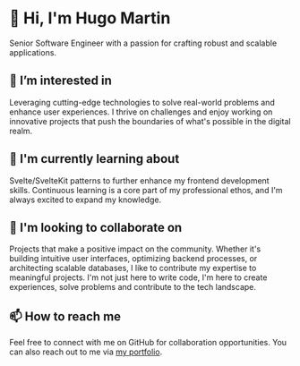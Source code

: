 # 👋 Hi, I'm Hugo Martin
Senior Software Engineer with a passion for crafting robust and scalable applications.

## 👀 I’m interested in
Leveraging cutting-edge technologies to solve real-world problems and enhance user experiences. I thrive on challenges and enjoy working on innovative projects that push the boundaries of what's possible in the digital realm.

## 🌱 I'm currently learning about
Svelte/SvelteKit patterns to further enhance my frontend development skills. Continuous learning is a core part of my professional ethos, and I'm always excited to expand my knowledge.

## 🤝 I'm looking to collaborate on
Projects that make a positive impact on the community. Whether it's building intuitive user interfaces, optimizing backend processes, or architecting scalable databases, I like to contribute my expertise to meaningful projects. I'm not just here to write code, I'm here to create experiences, solve problems and contribute to the tech landscape.

## 📫 How to reach me
Feel free to connect with me on GitHub for collaboration opportunities. You can also reach out to me via [my portfolio](https://hugomartin.netlify.app).


<!---
HgoMrtn/HgoMrtn is a ✨ special ✨ repository because its `README.md` (this file) appears on your GitHub profile.
You can click the Preview link to take a look at your changes.
--->
